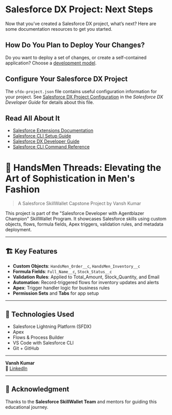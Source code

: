 # Salesforce DX Project: Next Steps

Now that you’ve created a Salesforce DX project, what’s next? Here are some documentation resources to get you started.

## How Do You Plan to Deploy Your Changes?

Do you want to deploy a set of changes, or create a self-contained application? Choose a [development model](https://developer.salesforce.com/tools/vscode/en/user-guide/development-models).

## Configure Your Salesforce DX Project

The `sfdx-project.json` file contains useful configuration information for your project. See [Salesforce DX Project Configuration](https://developer.salesforce.com/docs/atlas.en-us.sfdx_dev.meta/sfdx_dev/sfdx_dev_ws_config.htm) in the _Salesforce DX Developer Guide_ for details about this file.

## Read All About It

- [Salesforce Extensions Documentation](https://developer.salesforce.com/tools/vscode/)
- [Salesforce CLI Setup Guide](https://developer.salesforce.com/docs/atlas.en-us.sfdx_setup.meta/sfdx_setup/sfdx_setup_intro.htm)
- [Salesforce DX Developer Guide](https://developer.salesforce.com/docs/atlas.en-us.sfdx_dev.meta/sfdx_dev/sfdx_dev_intro.htm)
- [Salesforce CLI Command Reference](https://developer.salesforce.com/docs/atlas.en-us.sfdx_cli_reference.meta/sfdx_cli_reference/cli_reference.htm)

# 👔 HandsMen Threads: Elevating the Art of Sophistication in Men's Fashion

> A Salesforce SkillWallet Capstone Project by Vansh Kumar

This project is part of the "Salesforce Developer with Agentblazer Champion" SkillWallet Program. It showcases Salesforce skills using custom objects, flows, formula fields, Apex triggers, validation rules, and metadata deployment.

---

## 🏗️ Key Features

- **Custom Objects**: `HandsMen_Order__c`, `HandsMen_Inventory__c`
- **Formula Fields**: `Full_Name__c`, `Stock_Status__c`
- **Validation Rules**: Applied to Total_Amount, Stock_Quantity, and Email
- **Automation**: Record-triggered flows for inventory updates and alerts
- **Apex**: Trigger handler logic for business rules
- **Permission Sets** and **Tabs** for app setup

---

## 🔧 Technologies Used

- Salesforce Lightning Platform (SFDX)
- Apex
- Flows & Process Builder
- VS Code with Salesforce CLI
- Git + GitHub

---

**Vansh Kumar**  
🔗 [LinkedIn](https://www.linkedin.com/in/vansh-kumar-72b81a315)

---

## 📢 Acknowledgment

Thanks to the **Salesforce SkillWallet Team** and mentors for guiding this educational journey.